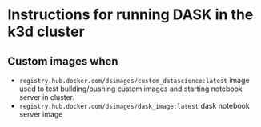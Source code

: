# Instructions for running DASK in the k3d cluster


## Custom images when
* `registry.hub.docker.com/dsimages/custom_datascience:latest` image used to test building/pushing custom images and starting notebook server in cluster.
* `registry.hub.docker.com/dsimages/dask_image:latest` dask notebook server image
